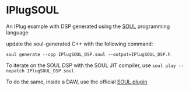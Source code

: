 # IPlugSOUL
An IPlug example with DSP generated using the [SOUL](https://soul.dev/) programming language

update the soul-generated C++ with the following command:

```soul generate --cpp IPlugSOUL_DSP.soul --output=IPlugSOUL_DSP.h```


To iterate on the SOUL DSP with the SOUL JIT compiler, use ```soul play --nopatch IPlugSOUL_DSP.soul```

To do the same, inside a DAW, use the official [SOUL plugin](https://github.com/soul-lang/SOUL/tree/master/tools/plugin) 
